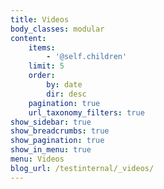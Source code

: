 ```yaml
---
title: Videos
body_classes: modular
content:
    items:
        - '@self.children'
    limit: 5
    order:
        by: date
        dir: desc
    pagination: true
    url_taxonomy_filters: true
show_sidebar: true
show_breadcrumbs: true
show_pagination: true
show_in_menu: true
menu: Videos
blog_url: /testinternal/_videos/
---
```


